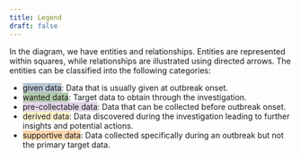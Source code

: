 ```yaml
---
title: Legend
draft: false
---
```

In the diagram, we have entities and relationships. Entities are represented within squares, while relationships are illustrated using directed arrows. The entities can be classified into the following categories:
- <span style="background:#BAC8D3">given data</span>: Data that is usually given at outbreak onset.
- <span style="background:#B2C9AB">wanted data</span>: Target data to obtain through the investigation.
- <span style="background:#E1D5E7">pre-collectable data</span>: Data that can be collected before outbreak onset.
- <span style="background:#FFF2CC">derived data</span>: Data discovered during the investigation leading to further insights and potential actions.
- <span style="background: #FAD7AC">supportive data</span>: Data collected specifically during an outbreak but not the primary target data.